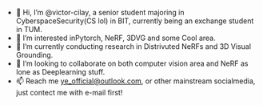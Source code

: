 - 👋 Hi, I’m @victor-cilay, a senior student majoring in CyberspaceSecurity(CS lol) in BIT, currently being an exchange student in TUM.
- 👀 I’m interested inPytorch, NeRF, 3DVG and some Cool area.
- 🌱 I’m currently conducting research in Distrivuted NeRFs and 3D Visual Grounding.
- 💞️ I’m looking to collaborate on both computer vision area and NeRF as lone as Deeplearning stuff.
- 📫 Reach me ye_official@outlook.com, or other mainstream socialmedia, just contect me with e-mail first!

<!---
victor-cilay/victor-cilay is a ✨ special ✨ repository because its `README.md` (this file) appears on your GitHub profile.
You can click the Preview link to take a look at your changes.
--->
